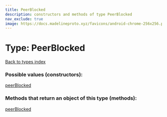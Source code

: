 ```yaml
---
title: PeerBlocked
description: constructors and methods of type PeerBlocked
nav_exclude: true
image: https://docs.madelineproto.xyz/favicons/android-chrome-256x256.png
---
```

# Type: PeerBlocked
[Back to types index](index.md)



### Possible values (constructors):

[peerBlocked](/API_docs/constructors/peerBlocked.md)  



### Methods that return an object of this type (methods):



[peerBlocked](/API_docs/constructors/peerBlocked.md)  

